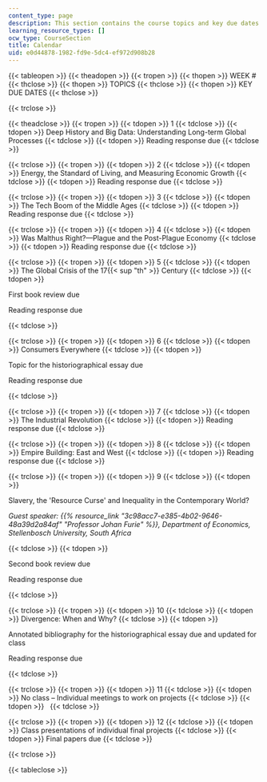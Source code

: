 ```yaml
---
content_type: page
description: This section contains the course topics and key due dates for the assignments.
learning_resource_types: []
ocw_type: CourseSection
title: Calendar
uid: e0d44878-1982-fd9e-5dc4-ef972d908b28
---
```


{{< tableopen >}}
{{< theadopen >}}
{{< tropen >}}
{{< thopen >}}
WEEK #
{{< thclose >}}
{{< thopen >}}
TOPICS
{{< thclose >}}
{{< thopen >}}
KEY DUE DATES
{{< thclose >}}

{{< trclose >}}

{{< theadclose >}}
{{< tropen >}}
{{< tdopen >}}
1
{{< tdclose >}}
{{< tdopen >}}
Deep History and Big Data: Understanding Long-term Global Processes
{{< tdclose >}}
{{< tdopen >}}
Reading response due
{{< tdclose >}}

{{< trclose >}}
{{< tropen >}}
{{< tdopen >}}
2
{{< tdclose >}}
{{< tdopen >}}
Energy, the Standard of Living, and Measuring Economic Growth
{{< tdclose >}}
{{< tdopen >}}
Reading response due
{{< tdclose >}}

{{< trclose >}}
{{< tropen >}}
{{< tdopen >}}
3
{{< tdclose >}}
{{< tdopen >}}
The Tech Boom of the Middle Ages
{{< tdclose >}}
{{< tdopen >}}
Reading response due
{{< tdclose >}}

{{< trclose >}}
{{< tropen >}}
{{< tdopen >}}
4
{{< tdclose >}}
{{< tdopen >}}
Was Malthus Right?—Plague and the Post-Plague Economy
{{< tdclose >}}
{{< tdopen >}}
Reading response due
{{< tdclose >}}

{{< trclose >}}
{{< tropen >}}
{{< tdopen >}}
5
{{< tdclose >}}
{{< tdopen >}}
The Global Crisis of the 17{{< sup "th" >}} Century
{{< tdclose >}}
{{< tdopen >}}


First book review due

Reading response due


{{< tdclose >}}

{{< trclose >}}
{{< tropen >}}
{{< tdopen >}}
6
{{< tdclose >}}
{{< tdopen >}}
Consumers Everywhere
{{< tdclose >}}
{{< tdopen >}}


Topic for the historiographical essay due

Reading response due


{{< tdclose >}}

{{< trclose >}}
{{< tropen >}}
{{< tdopen >}}
7
{{< tdclose >}}
{{< tdopen >}}
The Industrial Revolution
{{< tdclose >}}
{{< tdopen >}}
Reading response due
{{< tdclose >}}

{{< trclose >}}
{{< tropen >}}
{{< tdopen >}}
8
{{< tdclose >}}
{{< tdopen >}}
Empire Building: East and West
{{< tdclose >}}
{{< tdopen >}}
Reading response due
{{< tdclose >}}

{{< trclose >}}
{{< tropen >}}
{{< tdopen >}}
9
{{< tdclose >}}
{{< tdopen >}}


Slavery, the 'Resource Curse' and Inequality in the Contemporary World?

_Guest speaker: {{% resource_link "3c98acc7-e385-4b02-9646-48a39d2a84af" "Professor Johan Furie" %}}, Department of Economics, Stellenbosch University, South Africa_


{{< tdclose >}}
{{< tdopen >}}


Second book review due

Reading response due


{{< tdclose >}}

{{< trclose >}}
{{< tropen >}}
{{< tdopen >}}
10
{{< tdclose >}}
{{< tdopen >}}
Divergence: When and Why?
{{< tdclose >}}
{{< tdopen >}}


Annotated bibliography for the historiographical essay due and updated for class

Reading response due


{{< tdclose >}}

{{< trclose >}}
{{< tropen >}}
{{< tdopen >}}
11
{{< tdclose >}}
{{< tdopen >}}
No class – Individual meetings to work on projects
{{< tdclose >}}
{{< tdopen >}}
 
{{< tdclose >}}

{{< trclose >}}
{{< tropen >}}
{{< tdopen >}}
12
{{< tdclose >}}
{{< tdopen >}}
Class presentations of individual final projects
{{< tdclose >}}
{{< tdopen >}}
Final papers due
{{< tdclose >}}

{{< trclose >}}

{{< tableclose >}}